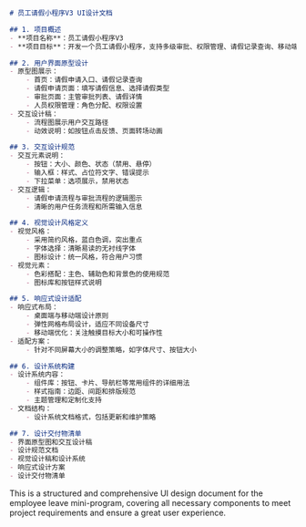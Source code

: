 ```markdown
# 员工请假小程序V3 UI设计文档

## 1. 项目概述
- **项目名称**：员工请假小程序V3
- **项目目标**：开发一个员工请假小程序，支持多级审批、权限管理、请假记录查询、移动端适配、RAG知识库、MCP协议集成、自动化部署。

## 2. 用户界面原型设计
- 原型图展示：
    - 首页：请假申请入口、请假记录查询
    - 请假申请页面：填写请假信息、选择请假类型
    - 审批页面：主管审批列表、请假详情
    - 人员权限管理：角色分配、权限设置
- 交互设计稿：
    - 流程图展示用户交互路径
    - 动效说明：如按钮点击反馈、页面转场动画

## 3. 交互设计规范
- 交互元素说明：
    - 按钮：大小、颜色、状态（禁用、悬停）
    - 输入框：样式、占位符文字、错误提示
    - 下拉菜单：选项展示，禁用状态
- 交互逻辑：
    - 请假申请流程与审批流程的逻辑图示
    - 清晰的用户任务流程和所需输入信息

## 4. 视觉设计风格定义
- 视觉风格：
    - 采用简约风格，蓝白色调，突出重点
    - 字体选择：清晰易读的无衬线字体
    - 图标设计：统一风格，符合用户习惯
- 视觉元素：
    - 色彩搭配：主色、辅助色和背景色的使用规范
    - 图标库和按钮样式说明

## 5. 响应式设计适配
- 响应式布局：
    - 桌面端与移动端设计原则
    - 弹性网格布局设计，适应不同设备尺寸
    - 移动端优化：关注触摸目标大小和可操作性
- 适配方案：
    - 针对不同屏幕大小的调整策略，如字体尺寸、按钮大小

## 6. 设计系统构建
- 设计系统内容：
    - 组件库：按钮、卡片、导航栏等常用组件的详细用法
    - 样式指南：边距、间距和排版规范
    - 主题管理和定制化支持
- 文档结构：
    - 设计系统文档格式，包括更新和维护策略

## 7. 设计交付物清单
- 界面原型图和交互设计稿
- 设计规范文档
- 视觉设计稿和设计系统
- 响应式设计方案
- 设计交付物清单
```
This is a structured and comprehensive UI design document for the employee leave mini-program, covering all necessary components to meet project requirements and ensure a great user experience.
